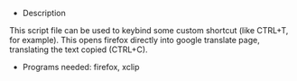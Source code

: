 - Description

This script file can be used to keybind some custom shortcut (like CTRL+T, for example). This opens firefox directly into google translate page, translating the text copied (CTRL+C).

- Programs needed:
firefox, xclip
